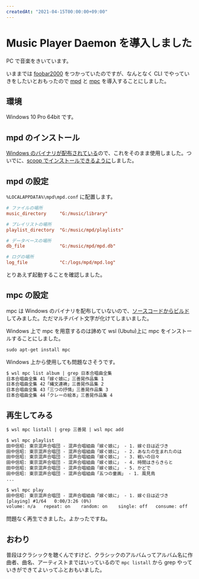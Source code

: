 ```yaml
---
createdAt: "2021-04-15T00:00:00+09:00"
---
```


# Music Player Daemon を導入しました

PC で音楽をきいています。

いままでは [foobar2000](https://www.foobar2000.org/) をつかっていたのですが、なんとなく CLI でやっていきをしたいとおもったので [mpd](https://www.musicpd.org/) と [mpc](https://www.musicpd.org/clients/mpc/) を導入することにしました。

## 環境

Windows 10 Pro 64bit です。

## mpd のインストール

[Windows のバイナリが配布されている](https://www.musicpd.org/download/win32/)ので、これをそのまま使用しました。ついでに、[scoop でインストールできるように](https://github.com/ansanloms/scoop-ansanloms/blob/master/bucket/mpd.json)しました。

## mpd の設定

`%LOCALAPPDATA%\mpd\mpd.conf` に配置します。

```ini:mpd.conf
# ファイルの場所
music_directory     "G:/music/library"

# プレイリストの場所
playlist_directory  "G:/music/mpd/playlists"

# データベースの場所
db_file             "G:/music/mpd/mpd.db"

# ログの場所
log_file            "C:/logs/mpd/mpd.log"
```

とりあえず起動することを確認しました。

## mpc の設定

mpc は Windows
のバイナリを配布していないので、[ソースコードからビルド](https://github.com/MusicPlayerDaemon/mpc)してみました。ただマルチバイト文字が化けてしまいました。

Windows 上で mpc を用意するのは諦めて wsl (Ubutu)上に mpc をインストールすることにしました。

```txt
sudo apt-get install mpc
```

Windows 上から使用しても問題なさそうです。

```txt
$ wsl mpc list album | grep 日本合唱曲全集
日本合唱曲全集 41「嫁ぐ娘に」三善晃作品集 1
日本合唱曲全集 42「縄文連祷」三善晃作品集 2
日本合唱曲全集 43「三つの抒情」三善晃作品集 3
日本合唱曲全集 44「クレーの絵本」三善晃作品集 4
```

## 再生してみる

```txt
$ wsl mpc listall | grep 三善晃 | wsl mpc add

$ wsl mpc playlist
田中信昭: 東京混声合唱団 - 混声合唱組曲「嫁ぐ娘に」 - 1. 嫁ぐ日は近づき
田中信昭: 東京混声合唱団 - 混声合唱組曲「嫁ぐ娘に」 - 2. あなたの生まれたのは
田中信昭: 東京混声合唱団 - 混声合唱組曲「嫁ぐ娘に」 - 3. 戦いの日々
田中信昭: 東京混声合唱団 - 混声合唱組曲「嫁ぐ娘に」 - 4. 時間はきらきらと
田中信昭: 東京混声合唱団 - 混声合唱組曲「嫁ぐ娘に」 - 5. かどで
田中信昭: 東京混声合唱団 - 混声合唱組曲「五つの童画」 - 1. 風見鳥
...

$ wsl mpc play
田中信昭: 東京混声合唱団 - 混声合唱組曲「嫁ぐ娘に」 - 1. 嫁ぐ日は近づき
[playing] #1/64   0:00/3:26 (0%)
volume: n/a   repeat: on    random: on    single: off   consume: off
```

問題なく再生できました。よかったですね。

## おわり

普段はクラシックを聴くんですけど、クラシックのアルバムってアルバム名に作曲者、曲名、アーティストまではいっているので `mpc listall` から grep やっていきができてよいってふとおもいました。
